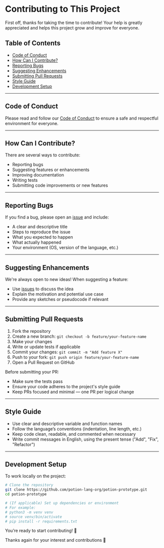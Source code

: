 # Contributing to This Project

First off, thanks for taking the time to contribute! Your help is greatly appreciated and helps this project grow and improve for everyone.

## Table of Contents

- [Code of Conduct](#code-of-conduct)
- [How Can I Contribute?](#how-can-i-contribute)
- [Reporting Bugs](#reporting-bugs)
- [Suggesting Enhancements](#suggesting-enhancements)
- [Submitting Pull Requests](#submitting-pull-requests)
- [Style Guide](#style-guide)
- [Development Setup](#development-setup)

---

## Code of Conduct

Please read and follow our [Code of Conduct](./CODE_OF_CONDUCT.en.md) to ensure a safe and respectful environment for everyone.

---

## How Can I Contribute?

There are several ways to contribute:

- Reporting bugs
- Suggesting features or enhancements
- Improving documentation
- Writing tests
- Submitting code improvements or new features

---

## Reporting Bugs

If you find a bug, please open an [issue](https://github.com/potion-lang-org/potion-prototype/issues) and include:

- A clear and descriptive title
- Steps to reproduce the issue
- What you expected to happen
- What actually happened
- Your environment (OS, version of the language, etc.)

---

## Suggesting Enhancements

We're always open to new ideas! When suggesting a feature:

- Use [issues](https://github.com/potion-lang-org/potion-prototype/issues) to discuss the idea
- Explain the motivation and potential use case
- Provide any sketches or pseudocode if relevant

---

## Submitting Pull Requests

1. Fork the repository
2. Create a new branch: `git checkout -b feature/your-feature-name`
3. Make your changes
4. Write or update tests if applicable
5. Commit your changes: `git commit -m "Add feature X"`
6. Push to your fork: `git push origin feature/your-feature-name`
7. Open a Pull Request on GitHub

Before submitting your PR:

- Make sure the tests pass
- Ensure your code adheres to the project's style guide
- Keep PRs focused and minimal — one PR per logical change

---

## Style Guide

- Use clear and descriptive variable and function names
- Follow the language’s conventions (indentation, line length, etc.)
- Keep code clean, readable, and commented when necessary
- Write commit messages in English, using the present tense ("Add", "Fix", "Refactor")

---

## Development Setup

To work locally on the project:

```bash
# Clone the repository
git clone https://github.com/potion-lang-org/potion-prototype.git
cd potion-prototype

# (If applicable) Set up dependencies or environment
# For example:
# python3 -m venv venv
# source venv/bin/activate
# pip install -r requirements.txt
```

You’re ready to start contributing! 🚀

Thanks again for your interest and contributions 💜